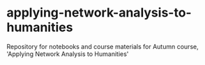 # applying-network-analysis-to-humanities
Repository for notebooks and course materials for Autumn course, 'Applying Network Analysis to Humanities'
